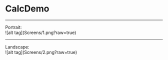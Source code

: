 # CalcDemo

<hr>
Portrait:<br>
![alt tag](Screens/1.png?raw=true) 
<hr>
Landscape:<br>
![alt tag](Screens/2.png?raw=true)
